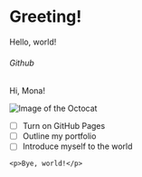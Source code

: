 # Greeting!

Hello, world!

###### Github
Hi, Mona!




![Image of the Octocat](https://myoctocat.com/assets/images/base-octocat.svg)


- [ ] Turn on GitHub Pages
- [ ] Outline my portfolio
- [ ] Introduce myself to the world

```
<p>Bye, world!</p>
```
